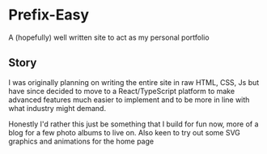 # Prefix-Easy
A (hopefully) well written site to act as my personal portfolio  
## Story
I was originally planning on writing the entire site in raw HTML, CSS, Js but have since decided to move to a React/TypeScript platform to make advanced features much easier to implement and to be more in line with what industry might demand.

Honestly I'd rather this just be something that I build for fun now, more of a blog for a few photo albums to live on. Also keen to try out some SVG graphics and animations for the home page
